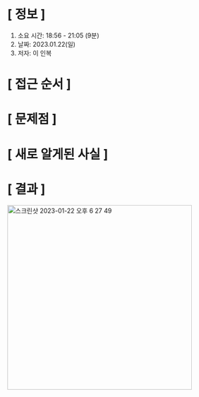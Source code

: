 # **[ 정보 ]**
1. 소요 시간: 18:56 - 21:05 (9분)
2. 날짜: 2023.01.22(일)
3. 저자: 이 인복

# **[ 접근 순서 ]**

# **[ 문제점 ]**

# **[ 새로 알게된 사실 ]**

# **[ 결과 ]**       
<img width="418" alt="스크린샷 2023-01-22 오후 6 27 49" src="https://user-images.githubusercontent.com/59809278/213908976-49639e20-c046-4235-9144-008078a0fed2.png">
